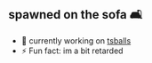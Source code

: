 ## spawned on the sofa 🛋️

- 🔭 currently working on [tsballs](github.com/sofaspawn/tsballs)
- ⚡ Fun fact: im a bit retarded
